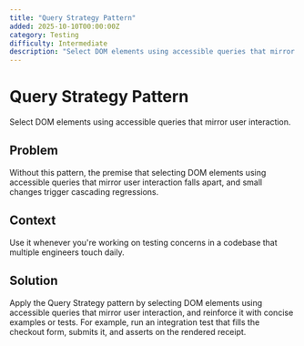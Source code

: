 ```yaml
---
title: "Query Strategy Pattern"
added: 2025-10-10T00:00:00Z
category: Testing
difficulty: Intermediate
description: "Select DOM elements using accessible queries that mirror user interaction."
---
```

# Query Strategy Pattern

Select DOM elements using accessible queries that mirror user interaction.

## Problem

Without this pattern, the premise that selecting DOM elements using accessible queries that mirror user interaction falls apart, and small changes trigger cascading regressions.

## Context

Use it whenever you're working on testing concerns in a codebase that multiple engineers touch daily.

## Solution

Apply the Query Strategy pattern by selecting DOM elements using accessible queries that mirror user interaction, and reinforce it with concise examples or tests. For example, run an integration test that fills the checkout form, submits it, and asserts on the rendered receipt.
